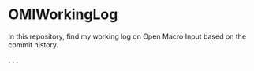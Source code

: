 # OMIWorkingLog
In this repository, find my working log on Open Macro Input based on the commit history.

.
.
.
